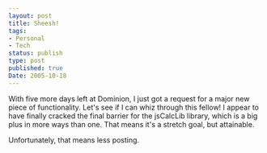 ```yaml
---
layout: post
title: Sheesh!
tags:
- Personal
- Tech
status: publish
type: post
published: true
Date: 2005-10-18
---
```

With five more days left at Dominion, I just got a request for a major new piece of functionality.  Let's see if I can whiz through this fellow!  I appear to have finally cracked the final barrier for the jsCalcLib library, which is a big plus in more ways than one.  That means it's a stretch goal, but attainable.

Unfortunately, that means less posting.
